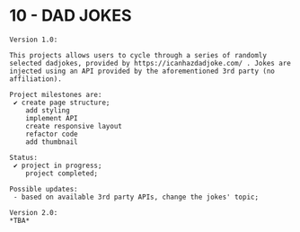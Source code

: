 # 10 - DAD JOKES

    Version 1.0:

    This projects allows users to cycle through a series of randomly selected dadjokes, provided by https://icanhazdadjoke.com/ . Jokes are injected using an API provided by the aforementioned 3rd party (no affiliation).

    Project milestones are:
     ✔ create page structure;
        add styling
        implement API
        create responsive layout
        refactor code
        add thumbnail

    Status:
     ✔ project in progress;
        project completed;

    Possible updates:
     - based on available 3rd party APIs, change the jokes' topic;

    Version 2.0:
    *TBA*

